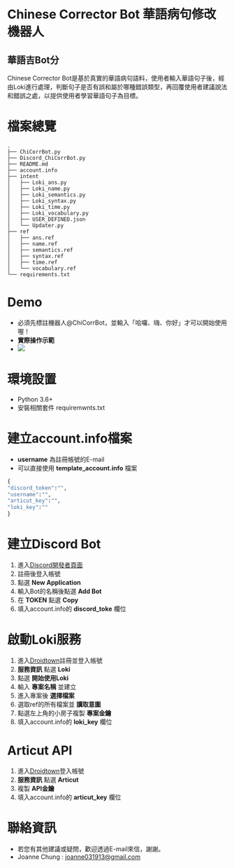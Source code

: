# Chinese Corrector Bot 華語病句修改機器人
## 華語吉Bot分
  Chinese Corrector Bot是基於真實的華語病句語料，使用者輸入華語句子後，經由Loki進行處理，判斷句子是否有誤和屬於哪種錯誤類型，再回覆使用者建議說法和錯誤之處，以提供使用者學習華語句子為目標。

# 檔案總覽
```
.
├── ChiCorrBot.py
├── Discord_ChiCorrBot.py
├── README.md
├── account.info
├── intent
│   ├── Loki_ans.py
│   ├── Loki_name.py
│   ├── Loki_semantics.py
│   ├── Loki_syntax.py
│   ├── Loki_time.py
│   ├── Loki_vocabulary.py
│   ├── USER_DEFINED.json
│   └── Updater.py
├── ref
│   ├── ans.ref
│   ├── name.ref
│   ├── semantics.ref
│   ├── syntax.ref
│   ├── time.ref
│   └── vocabulary.ref
└── requirements.txt
```

# Demo
- 必須先標註機器人@ChiCorrBot，並輸入「哈囉、嗨、你好」才可以開始使用喔！
- __實際操作示範__
- <img src = "https://youtu.be/eDiZ0xB37tw"></img>

# 環境設置
- Python 3.6+
- 安裝相關套件 requiremwnts.txt

# 建立account.info檔案
- __username__ 為註冊帳號的E-mail
- 可以直接使用 __template_account.info__ 檔案

```Python
{
"discord_token":"",
"username":"",
"articut_key":"",
"loki_key":""
}
```

# 建立Discord Bot
1. 進入[Discord開發者頁面](<https://discord.com/developers/applications/>)
2. 註冊後登入帳號
3. 點選 __New Application__
4. 輸入Bot的名稱後點選 __Add Bot__
5. 在 __TOKEN__ 點選 __Copy__
6. 填入account.info的 __discord_toke__ 欄位

# 啟動Loki服務
1. 進入[Droidtown](<https://www.droidtown.co/zh-tw/>)註冊並登入帳號
2. __服務資訊__ 點選 __Loki__
3. 點選 __開始使用Loki__
4. 輸入 __專案名稱__ 並建立
5. 進入專案後 __選擇檔案__
6. 選取ref的所有檔案並 __讀取意圖__
7. 點選左上角的小房子複製 __專案金鑰__
8. 填入account.info的 __loki_key__ 欄位

# Articut API
1. 進入[Droidtown](<https://www.droidtown.co/zh-tw/>)登入帳號
2. __服務資訊__ 點選 __Articut__
3. 複製 __API金鑰__
4. 填入account.info的 __articut_key__ 欄位

# 聯絡資訊
- 若您有其他建議或疑問，歡迎透過E-mail來信，謝謝。
- Joanne Chung : <joanne031913@gmail.com>